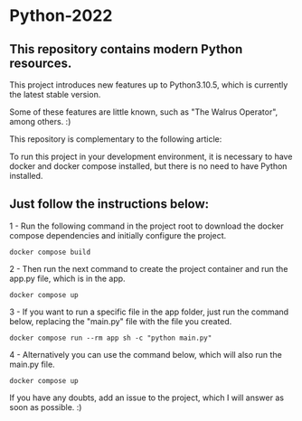 # Python-2022
## This repository contains modern Python resources.

This project introduces new features up to Python3.10.5, which is currently the latest stable version.

Some of these features are little known, such as "The Walrus Operator", among others. :)

This repository is complementary to the following article:

To run this project in your development environment, it is necessary to have docker and docker compose installed, but there is no need to have Python installed.

## Just follow the instructions below:

1 - Run the following command in the project root to download the docker compose dependencies and initially configure the project.

```
docker compose build
```

2 - Then run the next command to create the project container and run the app.py file, which is in the app.

```
docker compose up
```

3 - If you want to run a specific file in the app folder, just run the command below, replacing the "main.py" file with the file you created.

```
docker compose run --rm app sh -c "python main.py"
```
4 - Alternatively you can use the command below, which will also run the main.py file.

```
docker compose up
```
If you have any doubts, add an issue to the project, which I will answer as soon as possible. :)